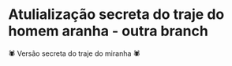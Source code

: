 # Atulialização secreta do traje do homem aranha - outra branch

🕷 Versão secreta do traje do miranha 🕷
